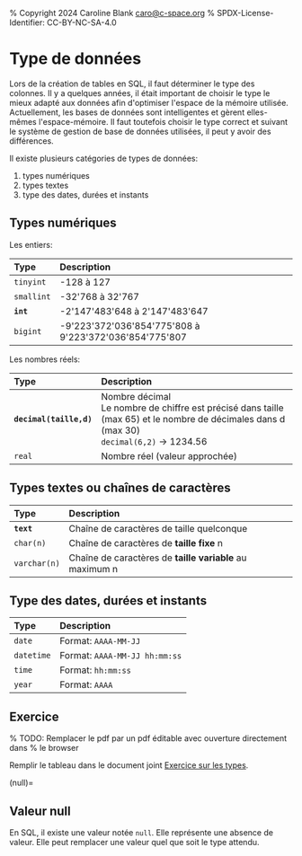 % Copyright 2024 Caroline Blank <caro@c-space.org>
% SPDX-License-Identifier: CC-BY-NC-SA-4.0

# Type de données

Lors de la création de tables en SQL, il faut déterminer le type des colonnes.
Il y a quelques années, il était important de choisir le type le mieux adapté
aux données afin d'optimiser l'espace de la mémoire utilisée. Actuellement, les
bases de données sont intelligentes et gèrent elles-mêmes l'espace-mémoire. Il
faut toutefois choisir le type correct et suivant le système de gestion de base
de données utilisées, il peut y avoir des différences.

Il existe plusieurs catégories de types de données:

1. types numériques
2. types textes
3. type des dates, durées et instants

## Types numériques

Les entiers:

| Type | Description |
| :--- | :---------- |
| `tinyint` | -128 à 127 |
| `smallint` | -32'768 à 32'767 |
| **`int`** | -2'147'483'648 à 2'147'483'647 |
| `bigint` | -9'223'372'036'854'775'808 à 9'223'372'036'854'775'807 |

Les nombres réels:

| Type | Description |
| :--- | :---------- |
| **`decimal(taille,d)`** |  Nombre décimal <br> Le nombre de chiffre est précisé dans taille (max 65) et le nombre de décimales dans d (max 30) <br> `decimal(6,2)` &rarr; 1234.56 |
| `real` | Nombre réel (valeur approchée)|

## Types textes ou chaînes de caractères

| Type | Description |
| :--- | :---------- |
| **`text`** | Chaîne de caractères de taille quelconque |
| `char(n)` | Chaîne de caractères de **taille fixe** n |
| `varchar(n)` | Chaîne de caractères de **taille variable** au maximum n |

## Type des dates, durées et instants

| Type | Description |
| :--- | :---------- |
| `date` | Format: `AAAA-MM-JJ` |
| `datetime` | Format: `AAAA-MM-JJ hh:mm:ss` |
| `time` | Format: `hh:mm:ss` |
| `year` | Format: `AAAA` |

## Exercice

% TODO: Remplacer le pdf par un pdf éditable avec ouverture directement dans
%       le browser

Remplir le tableau dans le document joint
[Exercice sur les types](exercice-types.docx).

(null)=
## Valeur null

En SQL, il existe une valeur notée `null`. Elle représente une absence de
valeur. Elle peut remplacer une valeur quel que soit le type attendu.
